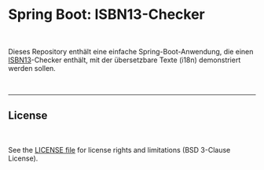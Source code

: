 # Spring Boot: ISBN13-Checker #

<br>

Dieses Repository enthält eine einfache Spring-Boot-Anwendung, die einen 
[ISBN13](https://de.wikipedia.org/wiki/Internationale_Standardbuchnummer#ISBN-13)-Checker 
enthält, mit der übersetzbare Texte (i18n) demonstriert werden sollen.

<br>

----

## License ##

<br>

See the [LICENSE file](LICENSE.md) for license rights and limitations (BSD 3-Clause License).

<br>
